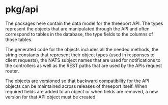 # pkg/api

The packages here contain the data model for the threeport API.  The types
represent the objects that are manipulated through the API and often correspond to
tables in the database, the type fields to the columns of those tables.

The generated code for the objects includes all the needed methods, the string
constants that represent their object types (used in responses to client
requests), the NATS subject names that are used for notifications to
the controllers as well as the REST paths that are used by the APIs request
router.

The objects are versioned so that backward compatibility for the API objects can
be maintained across releases of threeport itself.  When required fields are
added to an object or when fields are removed, a new version for that API object
must be created.

